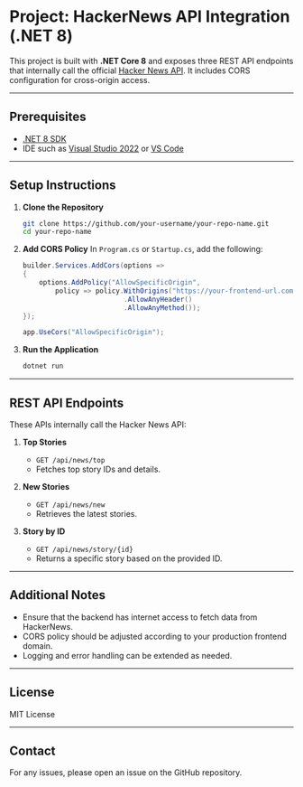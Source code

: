 # Project: HackerNews API Integration (.NET 8)

This project is built with **.NET Core 8** and exposes three REST API endpoints that internally call the official [Hacker News API](https://github.com/HackerNews/API). It includes CORS configuration for cross-origin access.

---

## Prerequisites

- [.NET 8 SDK](https://dotnet.microsoft.com/en-us/download/dotnet/8.0)
- IDE such as [Visual Studio 2022](https://visualstudio.microsoft.com/) or [VS Code](https://code.visualstudio.com/)

---

## Setup Instructions

1. **Clone the Repository**
   ```bash
   git clone https://github.com/your-username/your-repo-name.git
   cd your-repo-name
   ```

2. **Add CORS Policy**
   In `Program.cs` or `Startup.cs`, add the following:
   ```csharp
   builder.Services.AddCors(options =>
   {
       options.AddPolicy("AllowSpecificOrigin",
           policy => policy.WithOrigins("https://your-frontend-url.com")
                            .AllowAnyHeader()
                            .AllowAnyMethod());
   });

   app.UseCors("AllowSpecificOrigin");
   ```

3. **Run the Application**
   ```bash
   dotnet run
   ```

---

## REST API Endpoints

These APIs internally call the Hacker News API:

1. **Top Stories**
   - `GET /api/news/top`
   - Fetches top story IDs and details.

2. **New Stories**
   - `GET /api/news/new`
   - Retrieves the latest stories.

3. **Story by ID**
   - `GET /api/news/story/{id}`
   - Returns a specific story based on the provided ID.

---

## Additional Notes

- Ensure that the backend has internet access to fetch data from HackerNews.
- CORS policy should be adjusted according to your production frontend domain.
- Logging and error handling can be extended as needed.

---

## License

MIT License

---

## Contact

For any issues, please open an issue on the GitHub repository.

